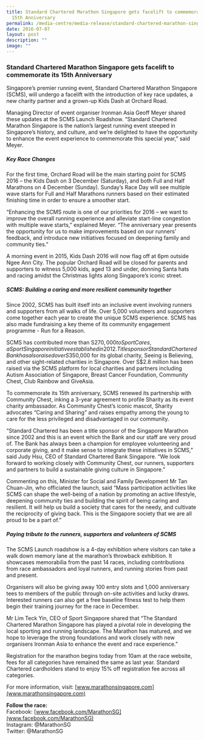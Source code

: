 ```yaml
---
title: Standard Chartered Marathon Singapore gets facelift to commemorate its
  15th Anniversary
permalink: /media-centre/media-release/standard-chartered-marathon-singapore-gets-facelift-to-commemorate-its/
date: 2016-07-07
layout: post
description: ""
image: ""
---
```

### **Standard Chartered Marathon Singapore gets facelift to commemorate its 15th Anniversary**
Singapore’s premier running event, Standard Chartered Marathon Singapore (SCMS), will undergo a facelift with the introduction of key race updates, a new charity partner and a grown-up Kids Dash at Orchard Road.  
  
Managing Director of event organiser Ironman Asia Geoff Meyer shared these updates at the SCMS Launch Roadshow. “Standard Chartered Marathon Singapore is the nation’s largest running event steeped in Singapore’s history, and culture, and we’re delighted to have the opportunity to enhance the event experience to commemorate this special year,” said Meyer.  
  
##### **Key Race Changes**  

For the first time, Orchard Road will be the main starting point for SCMS 2016 – the Kids Dash on 3 December (Saturday), and both Full and Half Marathons on 4 December (Sunday). Sunday’s Race Day will see multiple wave starts for Full and Half Marathons runners based on their estimated finishing time in order to ensure a smoother start.  
  
“Enhancing the SCMS route is one of our priorities for 2016 – we want to improve the overall running experience and alleviate start-line congestion with multiple wave starts,” explained Meyer. “The anniversary year presents the opportunity for us to make improvements based on our runners’ feedback, and introduce new initiatives focused on deepening family and community ties.”  
  
A morning event in 2015, Kids Dash 2016 will now flag off at 6pm outside Ngee Ann City. The popular Orchard Road will be closed for parents and supporters to witness 5,000 kids, aged 13 and under, donning Santa hats and racing amidst the Christmas lights along Singapore’s iconic street.  
  
##### **SCMS: Building a caring and more resilient community together**  

Since 2002, SCMS has built itself into an inclusive event involving runners and supporters from all walks of life. Over 5,000 volunteers and supporters come together each year to create the unique SCMS experience. SCMS has also made fundraising a key theme of its community engagement programme - Run for a Reason.  
  
SCMS has contributed more than S$270,000 to SportCares, a Sport Singapore initiative established in 2012. Title sponsor Standard Chartered Bank has also raised over S$350,000 for its global charity, Seeing is Believing, and other sight-related charities in Singapore. Over S$2.8 million has been raised via the SCMS platform for local charities and partners including Autism Association of Singapore, Breast Cancer Foundation, Community Chest, Club Rainbow and GiveAsia.  
  
To commemorate its 15th anniversary, SCMS renewed its partnership with Community Chest, inking a 3-year agreement to profile Sharity as its event charity ambassador. As Community Chest’s iconic mascot, Sharity advocates “Caring and Sharing” and raises empathy among the young to care for the less privileged and disadvantaged in our community.  
  
“Standard Chartered has been a title sponsor of the Singapore Marathon since 2002 and this is an event which the Bank and our staff are very proud of. The Bank has always been a champion for employee volunteering and corporate giving, and it make sense to integrate these initiatives in SCMS,” said Judy Hsu, CEO of Standard Chartered Bank Singapore. “We look forward to working closely with Community Chest, our runners, supporters and partners to build a sustainable giving culture in Singapore.”  
  
Commenting on this, Minister for Social and Family Development Mr Tan Chuan-Jin, who officiated the launch, said “Mass participation activities like SCMS can shape the well-being of a nation by promoting an active lifestyle, deepening community ties and building the spirit of being caring and resilient. It will help us build a society that cares for the needy, and cultivate the reciprocity of giving back. This is the Singapore society that we are all proud to be a part of.”  
  
##### **Paying tribute to the runners, supporters and volunteers of SCMS**  

The SCMS Launch roadshow is a 4-day exhibition where visitors can take a walk down memory lane at the marathon’s throwback exhibition. It showcases memorabilia from the past 14 races, including contributions from race ambassadors and loyal runners, and running stories from past and present.  
  
Organisers will also be giving away 100 entry slots and 1,000 anniversary tees to members of the public through on-site activities and lucky draws. Interested runners can also get a free baseline fitness test to help them begin their training journey for the race in December.  
  
Mr Lim Teck Yin, CEO of Sport Singapore shared that “The Standard Chartered Marathon Singapore has played a pivotal role in developing the local sporting and running landscape. The Marathon has matured, and we hope to leverage the strong foundations and work closely with new organisers Ironman Asia to enhance the event and race experience.”  
  
Registration for the marathon begins today from 10am at the race website, fees for all categories have remained the same as last year. Standard Chartered cardholders stand to enjoy 15% off registration fee across all categories.  
  
For more information, visit: [www.marathonsingapore.com](www.marathonsingapore.com)  

**Follow the race:**  <br>
Facebook: [www.facebook.com/MarathonSG](www.facebook.com/MarathonSG)  <br>
Instagram: @MarathonSG <br> 
Twitter: @MarathonSG